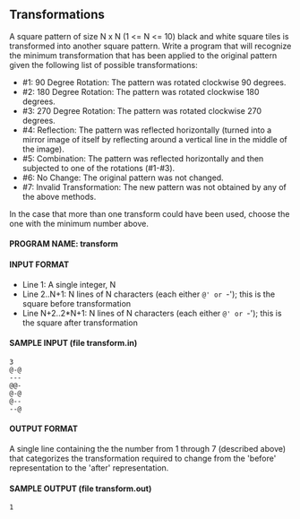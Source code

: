 ## Transformations

A square pattern of size N x N (1 <= N <= 10) black and white square tiles is transformed into another square pattern. Write a program that will recognize the minimum transformation that has been applied to the original pattern given the following list of possible transformations:

* #1: 90 Degree Rotation: The pattern was rotated clockwise 90 degrees.
* #2: 180 Degree Rotation: The pattern was rotated clockwise 180 degrees.
* #3: 270 Degree Rotation: The pattern was rotated clockwise 270 degrees.
* #4: Reflection: The pattern was reflected horizontally (turned into a mirror image of itself by reflecting around a vertical line in the middle of the image).
* #5: Combination: The pattern was reflected horizontally and then subjected to one of the rotations (#1-#3).
* #6: No Change: The original pattern was not changed.
* #7: Invalid Transformation: The new pattern was not obtained by any of the above methods.

In the case that more than one transform could have been used, choose the one with the minimum number above.

#### PROGRAM NAME: transform

#### INPUT FORMAT

* Line 1:	A single integer, N
* Line 2..N+1:	N lines of N characters (each either `@' or `-'); this is the square before transformation
* Line N+2..2*N+1:	N lines of N characters (each either `@' or `-'); this is the square after transformation

#### SAMPLE INPUT (file transform.in)
```
3
@-@
---
@@-
@-@
@--
--@
```

#### OUTPUT FORMAT

A single line containing the the number from 1 through 7 (described above) that categorizes the transformation required to change from the 'before' representation to the 'after' representation.

#### SAMPLE OUTPUT (file transform.out)
```
1
```

